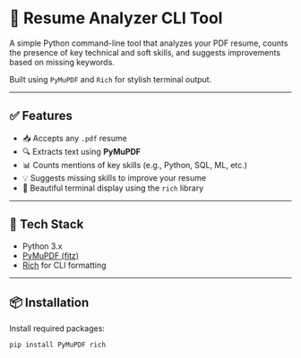 # 📄 Resume Analyzer CLI Tool

A simple Python command-line tool that analyzes your PDF resume, counts the presence of key technical and soft skills, and suggests improvements based on missing keywords.

Built using `PyMuPDF` and `Rich` for stylish terminal output.

---

## ✅ Features

- 📥 Accepts any `.pdf` resume
- 🔍 Extracts text using **PyMuPDF**
- 📊 Counts mentions of key skills (e.g., Python, SQL, ML, etc.)
- 💡 Suggests missing skills to improve your resume
- 🎨 Beautiful terminal display using the `rich` library

---

## 🧰 Tech Stack

- Python 3.x
- [PyMuPDF (fitz)](https://pymupdf.readthedocs.io/)
- [Rich](https://github.com/Textualize/rich) for CLI formatting

---

## 📦 Installation

Install required packages:

```bash
pip install PyMuPDF rich
